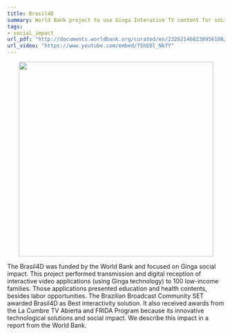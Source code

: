 ```yaml
---
title: Brasil4D
summary: World Bank project to use Ginga Interative TV content for social impact
tags:
- social_impact
url_pdf: "http://documents.worldbank.org/curated/en/232621468230956108/pdf/809560WP0PORTU0Box0379824B00PUBLIC0.pdf"
url_video: "https://www.youtube.com/embed/T5hE0l_NkfY"
---
```


<p align="center">
    <img src="https://agenciabrasil.ebc.com.br/sites/default/files/atoms/image/ivani_e_filha_costas.marcela_boa.png" width="450"/>
</p>

The Brasil4D was funded by the World Bank and focused on Ginga social impact.
This project performed transmission and digital reception of interactive video applications (using Ginga technology) to 100 low-income families.
Those applications presented education and health contents, besides labor opportunities.
The Brazilian Broadcast Community SET awarded Brasil4D as Best interactivity solution.
It also received awards from the La Cumbre TV Abierta and FRIDA Program because its innovative technological solutions and social impact.
We describe this impact in a report from the World Bank.
